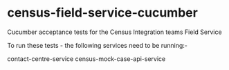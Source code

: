 # census-field-service-cucumber
Cucumber acceptance tests for the Census Integration teams Field Service

To run these tests - the following services need to be running:-

contact-centre-service census-mock-case-api-service